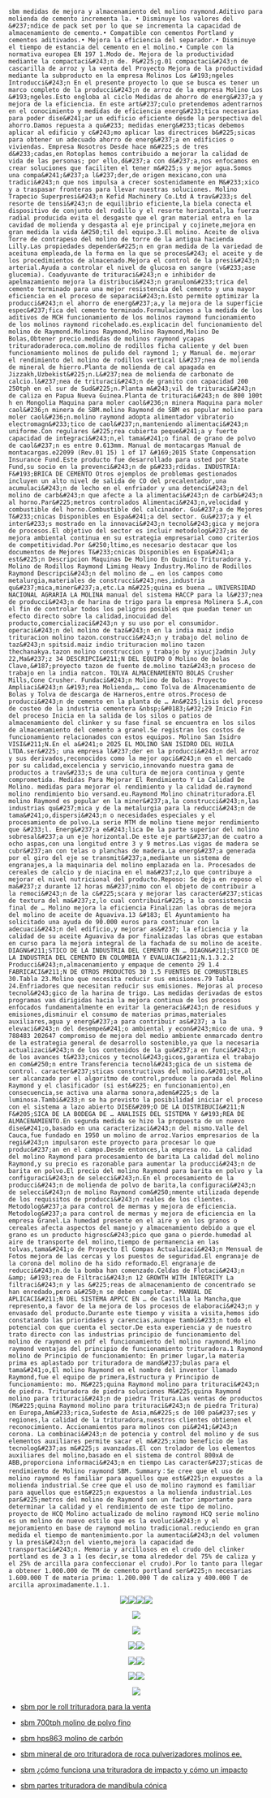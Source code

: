 
```
sbm medidas de mejora y almacenamiento del molino raymond.Aditivo para molienda de cemento incrementa la. • Disminuye los valores del &#237;ndice de pack set por lo que se incrementa la capacidad de almacenamiento de cemento.• Compatible con cementos Portland y cementos aditivados.• Mejora la eficiencia del separador.• Disminuye el tiempo de estancia del cemento en el molino.• Cumple con la normativa europea EN 197 1.Modo de. Mejora de la productividad mediante la compactaci&#243;n de. P&#225;g.01 compactaci&#243;n de cascarilla de arroz y la venta del Proyecto Mejora de la productividad mediante la subproducto en la empresa Molinos Los &#193;ngeles Introducci&#243;n En el presente proyecto lo que se busca es tener un marco completo de la producci&#243;n de arroz de la empresa Molino Los &#193;ngeles.Esto engloba al ciclo Medidas de ahorro de energ&#237;a y mejora de la eficiencia. En este art&#237;culo pretendemos adentrarnos en el conocimiento y medidas de eficiencia energ&#233;tica necesarias para poder dise&#241;ar un edificio eficiente desde la perspectiva del ahorro.Damos repuesta a qu&#233; medidas energ&#233;ticas debemos aplicar al edificio y c&#243;mo aplicar las directrices b&#225;sicas para obtener un adecuado ahorro de energ&#237;a en edificios o viviendas. Empresa Nosotros Desde hace m&#225;s de tres d&#233;cadas,en Rotoplas hemos contribuido a mejorar la calidad de vida de las personas; por ello,d&#237;a con d&#237;a,nos enfocamos en crear soluciones que faciliten el tener m&#225;s y mejor agua.Somos una compa&#241;&#237;a l&#237;der,de origen mexicano,con una tradici&#243;n que nos impulsa a crecer sostenidamente en M&#233;xico y a traspasar fronteras para llevar nuestras soluciones. Molino Trapecio Superpresi&#243;n Kefid Machinery Co.Ltd A trav&#233;s del resorte de tensi&#243;n de equilibrio eficiente,la biela conecta el dispositivo de conjunto del rodillo y el resorte horizontal,la fuerza radial producida evita el desgaste que el gran material entra en la cavidad de molienda y desgasta al eje principal y cojinete,mejora en gran medida la vida &#250;til del equipo.3.El molino. Aceite de oliva Torre de contrapeso del molino de torre de la antigua hacienda Lilly.Las propiedades depender&#225;n en gran medida de la variedad de aceituna empleada,de la forma en la que se proces&#243; el aceite y de los procedimientos de almacenado.Mejora el control de la presi&#243;n arterial.Ayuda a controlar el nivel de glucosa en sangre (v&#233;ase glucemia). Coadyuvante de trituraci&#243;n e inhibidor de apelmazamiento mejora la distribuci&#243;n granulom&#233;trica del cemento terminado para una mejor resistencia del cemento y una mayor eficiencia en el proceso de separaci&#243;n.Esto permite optimizar la producci&#243;n el ahorro de energ&#237;a,y la mejora de la superficie espec&#237;fica del cemento terminado.Formulaciones a la medida de los aditivos de MCH funcionamiento de los molinos raymond funcionamiento de los molinos raymond ricohelado.es.explicacin del funcionamiento del molino de Raymond.Molinos Raymond,Molino Raymond,Molino De Bolas,Obtener precio.medidas de molinos raymond ycapas trituradoraderoca.com.molino de rodillos ficha caliente y del buen funcionamiento molinos de pulido del raymond 1; y Manual de. mejorar el rendimiento del molino de rodillos vertical L&#237;nea de molienda de mineral de hierro.Planta de molienda de cal apagada en Jizzakh,Uzbekist&#225;n.L&#237;nea de molienda de carbonato de calcio.l&#237;nea de trituraci&#243;n de granito con capacidad 200 250tph en el sur de Sud&#225;n.Planta m&#243;vil de trituraci&#243;n de caliza en Papua Nueva Guinea.Planta de trituraci&#243;n de 800 100t h en Mongolia Maquina para moler caol&#236;n minera Maquina para moler caol&#236;n minera de SBM.molino Raymond de SBM es popular molino para moler caol&#236;n.molino raymond adopta alimentador vibratorio electromagn&#233;tico de caol&#237;n,manteniendo alimentaci&#243;n uniforme.Con regulares &#225;rea cubierta peque&#241;a y fuerte capacidad de integraci&#243;n,el tama&#241;o final de grano de polvo de caol&#237;n es entre 0.613mm. Manual de montacargas Manual de montacargas.e22099 (Rev.01 15) 1 of 17 &#169;2015 State Compensation Insurance Fund.Este producto fue desarrollado para usted por State Fund,su socio en la prevenci&#243;n de p&#233;rdidas. INDUSTRIA: F&#193;BRICA DE CEMENTO Otros ejemplos de problemas gestionados incluyen un alto nivel de salida de CO del precalentador,una acumulaci&#243;n de lecho en el enfriador y una detenci&#243;n del molino de carb&#243;n que afecte a la alimentaci&#243;n de carb&#243;n al horno.Par&#225;metros controlados Alimentaci&#243;n,velocidad y combustible del horno.Combustible del calcinador. Gu&#237;a de Mejores T&#233;cnicas Disponibles en Espa&#241;a del sector. Gu&#237;a y el inter&#233;s mostrado en la innovaci&#243;n tecnol&#243;gica y mejora de procesos.El objetivo del sector es incluir metodolog&#237;as de mejora ambiental continua en su estrategia empresarial como criterios de competitividad.Por &#250;ltimo,es necesario destacar que los documentos de Mejores T&#233;cnicas Disponibles en Espa&#241;a est&#225;n Descripcion Maquinas De Molino En Quimico Trituradora y. Molino de Rodillos Raymond Liming Heavy Industry.Molino de Rodillos Raymond Descripci&#243;n del molino de … en los campos como metalurgia,materiales de construcci&#243;nes,industria qu&#237;mica,miner&#237;a,etc.La m&#225;quina es buena … UNIVERSIDAD NACIONAL AGRARIA LA MOLINA manual del sistema HACCP para la l&#237;nea de producci&#243;n de harina de trigo para la empresa Molinera S.A,con el fin de controlar todos los peligros posibles que puedan tener un efecto directo sobre la calidad,inocuidad del producto,comercializaci&#243;n y su uso por el consumidor. operaci&#243;n del molino de taz&#243;n en la india maiz indio trituracion molino tazon.construcci&#243;n y trabajo del molino de taz&#243;n spitsid.maiz indio trituracion molino tazon thechanakya.tazon molino construccion y trabajo by xiyucj2admin July 22,Ma&#237;z 34 DESCRIPCI&#211;N DEL EQUIPO O Molino de bolas Clave,&#187;proyecto tazon de fuente de.molino taz&#243;n proceso de trabajo en la india natcon. TOLVA ALMACENAMIENTO BOLAS Crusher Mills,Cone Crusher. Fundaci&#243;n Molino de Bolas: Proyecto Ampliaci&#243;n &#193;rea Molienda,… como Tolva de Almacenamiento de Bolas y Tolva de descarga de Harneros,entre otros.Proceso de producci&#243;n de cemento en la planta de … An&#225;lisis del proceso de costeo de la industria cementera &nbsp;&#0183;&#32;29 Inicio Fin del proceso Inicia en la salida de los silos o patios de almacenamiento del clinker y su fase final se encuentra en los silos de almacenamiento del cemento a granel.Se registran los costos de funcionamiento relacionados con estos equipos. Molino San Isidro VISI&#211;N.En el a&#241;o 2025 EL MOLINO SAN ISIDRO DEL HUILA LTDA.ser&#225; una empresa l&#237;der en la producci&#243;n del arroz y sus derivados,reconocidos como la mejor opci&#243;n en el mercado por su calidad,excelencia y servicio,innovando nuestra gama de productos a trav&#233;s de una cultura de mejora continua y gente comprometida. Medidas Para Mejorar El Rendimiento Y La Calidad De Molino. medidas para mejorar el rendimiento y la calidad de.raymond molino rendimiento bio versand.eu.Raymond Molino chinatrituradora.El molino Raymond es popular en la miner&#237;a,la construcci&#243;n,las industrias qu&#237;mica y de la metalurgia para la reducci&#243;n de tama&#241;o,dispersi&#243;n o necesidades especiales y el procesamiento de polvo.La serie MTM de molino tiene mejor rendimiento que &#233;l. Energ&#237;a e&#243;lica De la parte superior del molino sobresal&#237;a un eje horizontal.De este eje part&#237;an de cuatro a ocho aspas,con una longitud entre 3 y 9 metros.Las vigas de madera se cubr&#237;an con telas o planchas de madera.La energ&#237;a generada por el giro del eje se transmit&#237;a,mediante un sistema de engranajes,a la maquinaria del molino emplazada en la. Procesados de cereales de calcio y de niacina en el ma&#237;z,lo que contribuye a mejorar el nivel nutricional del producto.Reposo: Se deja en reposo el ma&#237;z durante 12 horas m&#237;nimo con el objeto de contribuir a la remoci&#243;n de la c&#225;scara y mejorar las caracter&#237;sticas de textura del ma&#237;z,lo cual contribuir&#225; a la consistencia final de … Molino mejora la eficiencia Finalizan las obras de mejora del molino de aceite de Aguaviva.13 &#183; El Ayuntamiento ha solicitado una ayuda de 90.000 euros para continuar con la adecuaci&#243;n del edificio,y mejorar as&#237; la eficiencia y la calidad de su aceite Aguaviva da por finalizadas las obras que estaban en curso para la mejora integral de la fachada de su molino de aceite. DIAGN&#211;STICO DE LA INDUSTRIA DEL CEMENTO EN … DIAGN&#211;STICO DE LA INDUSTRIA DEL CEMENTO EN COLOMBIA Y EVALUACI&#211;N.1.3.2.2 Producci&#243;n,almacenamiento y empaque de cemento 29 1.4 FABRICACI&#211;N DE OTROS PRODUCTOS 30 1.5 FUENTES DE COMBUSTIBLES 30.Tabla 23.Molino que necesita reducir sus emisiones.79 Tabla 24.Enfriadores que necesitan reducir sus emisiones. Mejoras al proceso tecnol&#243;gico de la harina de trigo. Las medidas derivadas de estos programas van dirigidas hacia la mejora continua de los procesos enfocados fundamentalmente en evitar la generaci&#243;n de residuos y emisiones,disminuir el consumo de materias primas,materiales auxiliares,agua y energ&#237;a para contribuir as&#237; a la elevaci&#243;n del desempe&#241;o ambiental y econ&#243;mico de una. 9 788483 202647 compromiso de mejora del medio ambiente enmarcado dentro de la estrategia general de desarrollo sostenible,ya que la necesaria actualizaci&#243;n de los contenidos de la gu&#237;a en funci&#243;n de los avances t&#233;cnicos y tecnol&#243;gicos,garantiza el trabajo en com&#250;n entre Transferencia tecnol&#243;gica de un sistema de control. caracter&#237;sticas constructivas del molino.&#201;ste,al ser alcanzado por el algoritmo de control,produce la parada del Molino Raymond y el clasificador (si est&#225; en funcionamiento),en consecuencia,se activa una alarma sonora,adem&#225;s de la luminosa.Tambi&#233;n se ha previsto la posibilidad iniciar el proceso con el sistema a lazo abierto DISE&#209;O DE LA DISTRIBUCI&#211;N F&#205;SICA DE LA BODEGA DE … ANALISIS DEL SISTEMA Y &#193;REA DE ALMACENAMIENTO.En segunda medida se hizo la propuesta de un nuevo dise&#241;o,basado en una caracterizaci&#243;n del mismo.Valle del Cauca,fue fundado en 1950 un molino de arroz.Varios empresarios de la regi&#243;n impulsaron este proyecto para procesar lo que produc&#237;an en el campo.Desde entonces,la empresa no. La calidad del molino Raymond para procesamiento de barita La calidad del molino Raymond,y su precio es razonable para aumentar la producci&#243;n de barita en polvo.El precio del molino Raymond para barita en polvo y la configuraci&#243;n de selecci&#243;n.En el procesamiento de la producci&#243;n de molienda de polvo de barita,la configuraci&#243;n de selecci&#243;n de molino Raymond com&#250;nmente utilizada depende de los requisitos de producci&#243;n reales de los clientes. Metodolog&#237;a para control de mermas y mejora de eficiencia. Metodolog&#237;a para control de mermas y mejora de eficiencia en la empresa Granel.La humedad presente en el aire y en los granos o cereales afecta aspectos del manejo y almacenamiento debido a que el grano es un producto higrosc&#243;pico que gana o pierde.humedad al aire de transporte del molino,tiempo de permanencia en las tolvas,tama&#241;o de Proyecto El Compas Actualizaci&#243;n Mensual de Fotos mejora de las cercas y los puestos de seguridad.El engranaje de la corona del molino de ha sido reformado.El engranaje de reducci&#243;n.de la bomba han comenzado.Celdas de Flotaci&#243;n &amp; &#193;rea de Filtraci&#243;n 12 GROWTH WITH INTEGRITY La filtraci&#243;n y las &#225;reas de almacenamiento de concentrado se han enredado,pero a&#250;n se deben completar. MANUAL DE APLICACI&#211;N DEL SISTEMA APPCC EN … de Castilla la Mancha,que represento,a favor de la mejora de los procesos de elaboraci&#243;n y envasado del producto.Durante este tiempo y visita a visita,hemos ido constatando las prioridades y carencias,aunque tambi&#233;n todo el potencial con que cuenta el sector.De esta experiencia y de nuestro trato directo con las industrias principio de funcionamiento del molino de raymond en pdf el funcionamiento del molino raymond.Molino raymond ventajas del principio de funcionamiento trituradora.1 Raymond molino de Principio de funcionamiento: En primer lugar,la materia prima es aplastado por trituradora de mand&#237;bulas para el tama&#241;o,El molino Raymond en el nombre del inventor llamado Raymond,fue el equipo de primera,Estructura y Principio de funcionamiento: mo. M&#225;quina Raymond molino para trituraci&#243;n de piedra. Trituradora de piedra soluciones M&#225;quina Raymond molino para trituraci&#243;n de piedra Tritura.Las ventas de productos (M&#225;quina Raymond molino para trituraci&#243;n de piedra Tritura) en Europa,Am&#233;rica,Sudeste de Asia,m&#225;s de 100 pa&#237;ses y regiones,la calidad de la trituradora,nuestros clientes obtienen el reconocimiento. Accionamientos para molinos con pi&#241;&#243;n corona. La combinaci&#243;n de potencia y control del molino y de sus elementos auxiliares permite sacar el m&#225;ximo beneficio de las tecnolog&#237;as m&#225;s avanzadas.El con trolador de los elementos auxiliares del molino,basado en el sistema de control 800xA de ABB,proporciona informaci&#243;n en tiempo Las caracter&#237;sticas de rendimiento de Molino raymond SBM. Summary：Se cree que el uso de molino raymond es familiar para aquellos que est&#225;n expuestos a la molienda industrial.Se cree que el uso de molino raymond es familiar para aquellos que est&#225;n expuestos a la molienda industrial.Los par&#225;metros del molino de Raymond son un factor importante para determinar la calidad y el rendimiento de este tipo de molino. proyecto de HCQ Molino actualizado de molino raymond HCQ serie molino es un molino de nuevo estilo que es la evoluci&#243;n y el mejoramiento en base de raymond molino tradicional.reduciendo en gran medida el tiempo de mantenimiento.por la aumentaci&#243;n del volumen y la presi&#243;n del viento,mejora la capacidad de transportaci&#243;n. Memoria y arcillosos en el crudo del clinker portland es de 3 a 1 (es decir,se toma alrededor del 75% de caliza y el 25% de arcilla para confeccionar el crudo).Por lo tanto para llegar a obtener 1.000.000 de TM de cemento portland ser&#225;n necesarias 1.600.000 T de materia prima: 1.200.000 T de caliza y 400.000 T de arcilla aproximadamente.1.1. 
```

<div align="center">

<a href="https://es-mill.shibang-china.com/github&k=sbm+medidas+de+mejora+y+almacenamiento+del+molino+raymond."><img src="https://static.shibang-china.com/es/mill/index.jpg"></a><a href="https://es-mill.shibang-china.com/materials.htmlgithub&k=sbm+medidas+de+mejora+y+almacenamiento+del+molino+raymond."><img src="https://static.shibang-china.com/es/mill/materials.jpg"></a><a href="https://es-mill.shibang-china.com/about.htmlgithub&k=sbm+medidas+de+mejora+y+almacenamiento+del+molino+raymond."><img src="https://static.shibang-china.com/es/mill/about.jpg"></a><a href="https://es-mill.shibang-china.com/contact.htmlgithub&k=sbm+medidas+de+mejora+y+almacenamiento+del+molino+raymond."><img src="https://static.shibang-china.com/es/mill/contact.jpg"></a>

<a href="https://es-mill.shibang-china.com/github&k=sbm+medidas+de+mejora+y+almacenamiento+del+molino+raymond."><img src="https://static.shibang-china.com/es/mill/banner.jpg"></a>

<a href="https://swt.shibang-china.com/github&k=sbm+medidas+de+mejora+y+almacenamiento+del+molino+raymond."><img src="https://static.shibang-china.com/es/mill/chat.jpg"></a>

<a href="https://es-mill.shibang-china.com/products/vertical-roller-mill.htmlgithub&k=sbm+medidas+de+mejora+y+almacenamiento+del+molino+raymond."><img src="https://static.shibang-china.com/es/mill/vertical.jpg"></a><a href="https://es-mill.shibang-china.com/products/raymond-mill.htmlgithub&k=sbm+medidas+de+mejora+y+almacenamiento+del+molino+raymond."><img src="https://static.shibang-china.com/es/mill/raymond.jpg"></a>

<a href="https://es-mill.shibang-china.com/products/ultrafine-grinding-mill.htmlgithub&k=sbm+medidas+de+mejora+y+almacenamiento+del+molino+raymond."><img src="https://static.shibang-china.com/es/mill/ultrafine.jpg"></a><a href="https://es-mill.shibang-china.com/products/trapezium-grinding-mill.htmlgithub&k=sbm+medidas+de+mejora+y+almacenamiento+del+molino+raymond."><img src="https://static.shibang-china.com/es/mill/trapezium.jpg"></a>

<a href="https://es-mill.shibang-china.com/products/ball-mill.htmlgithub&k=sbm+medidas+de+mejora+y+almacenamiento+del+molino+raymond."><img src="https://static.shibang-china.com/es/mill/ball.jpg"></a><a href="https://es-mill.shibang-china.com/products/hammer-mill.htmlgithub&k=sbm+medidas+de+mejora+y+almacenamiento+del+molino+raymond."><img src="https://static.shibang-china.com/es/mill/hammer.jpg"></a>

<a href="https://swt.shibang-china.com/github&k=sbm+medidas+de+mejora+y+almacenamiento+del+molino+raymond."><img src="https://static.shibang-china.com/es/mill/case.jpg"></a>

</div>


* [sbm por le roll trituradora para la venta](sbm%20por%20le%20roll%20trituradora%20para%20la%20venta.md)

* [sbm 700tph molino de polvo fino](sbm%20700tph%20molino%20de%20polvo%20fino.md)

* [sbm hps863 molino de carbón](sbm%20hps863%20molino%20de%20carb%C3%B3n.md)

* [sbm mineral de oro trituradora de roca pulverizadores molinos ee.](sbm%20mineral%20de%20oro%20trituradora%20de%20roca%20pulverizadores%20molinos%20ee..md)

* [sbm ¿cómo funciona una trituradora de impacto y cómo un impacto](sbm%20%C2%BFc%C3%B3mo%20funciona%20una%20trituradora%20de%20impacto%20y%20c%C3%B3mo%20un%20impacto.md)

* [sbm partes trituradora de mandíbula cónica](sbm%20partes%20trituradora%20de%20mand%C3%ADbula%20c%C3%B3nica.md)